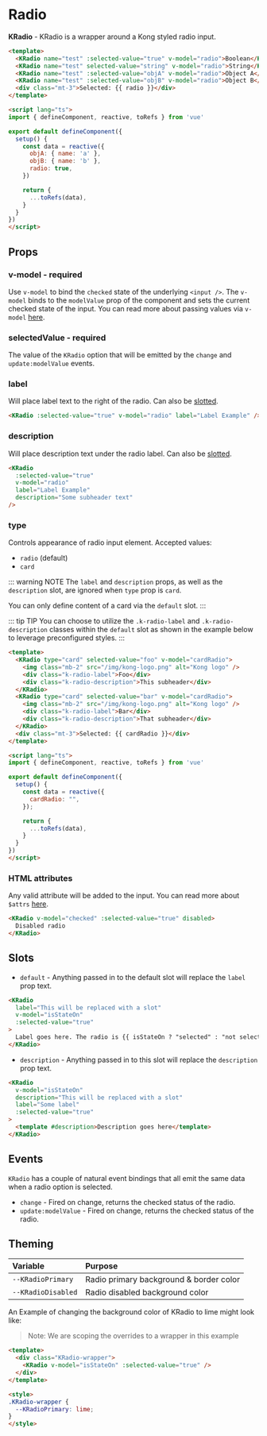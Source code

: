 # Radio

**KRadio** - KRadio is a wrapper around a Kong styled radio input.

<KCard>
  <template #body>
    <div>
      <KRadio name="test" :selected-value="true" v-model="radio">Boolean</KRadio>
      <KRadio name="test" selected-value="string" v-model="radio">String</KRadio>
      <KRadio name="test" :selected-value="objA" v-model="radio">Object A</KRadio>
      <KRadio name="test" :selected-value="objB" v-model="radio">Object B</KRadio>
    </div>
    <div class="mt-3">Selected: {{ radio }}</div>
  </template>
</KCard>

```html
<template>
  <KRadio name="test" :selected-value="true" v-model="radio">Boolean</KRadio>
  <KRadio name="test" selected-value="string" v-model="radio">String</KRadio>
  <KRadio name="test" :selected-value="objA" v-model="radio">Object A</KRadio>
  <KRadio name="test" :selected-value="objB" v-model="radio">Object B</KRadio>
  <div class="mt-3">Selected: {{ radio }}</div>
</template>

<script lang="ts">
import { defineComponent, reactive, toRefs } from 'vue'

export default defineComponent({
  setup() {
    const data = reactive({
      objA: { name: 'a' },
      objB: { name: 'b' },
      radio: true,
    })

    return {
      ...toRefs(data),
    }
  }
})
</script>
```

## Props

### v-model - required

Use `v-model` to bind the `checked` state of the underlying `<input />`. The `v-model` binds to the `modelValue` prop of the component and sets the current checked state of the input. You can read more about passing values via `v-model` [here](https://vuejs.org/guide/components/events.html#usage-with-v-model).

### selectedValue - required

The value of the `KRadio` option that will be emitted by the `change` and `update:modelValue` events.

### label

Will place label text to the right of the radio. Can also be [slotted](#slots).

```html
<KRadio :selected-value="true" v-model="radio" label="Label Example" />
```

<KRadio :selected-value="true" v-model="radio" label="Label Example" />

### description

Will place description text under the radio label. Can also be [slotted](#slots).

```html
<KRadio
  :selected-value="true"
  v-model="radio"
  label="Label Example"
  description="Some subheader text"
/>
```

<KRadio :selected-value="true" v-model="radio" label="Label Example" description="Some subheader text" />

### type

Controls appearance of radio input element. Accepted values:

- `radio` (default)
- `card`

::: warning NOTE
The `label` and `description` props, as well as the `description` slot, are ignored when `type` prop is `card`. 

You can only define content of a card via the `default` slot.
:::

::: tip TIP
You can choose to utilize the `.k-radio-label` and `.k-radio-description` classes within the `default` slot as shown in the example below to leverage preconfigured styles.
:::

<KCard>
  <template #body>
    <div class="d-flex">
      <KRadio type="card" selected-value="foo" v-model="cardRadio">
        <img class="mb-2" src="/img/kong-logomark.png" alt="Kong logo" />
        <div class="k-radio-label">Foo</div>
        <div class="k-radio-description">This subheader</div>
      </KRadio>
      <KRadio type="card" selected-value="bar" v-model="cardRadio">
        <img class="mb-2" src="/img/kong-logomark.png" alt="Kong logo" />
        <div class="k-radio-label">Bar</div>
        <div class="k-radio-description">That subheader</div>
      </KRadio>
    </div>
    <div class="mt-3">Selected: {{ cardRadio }}</div>
  </template>
</KCard>

```html
<template>
  <KRadio type="card" selected-value="foo" v-model="cardRadio">
    <img class="mb-2" src="/img/kong-logo.png" alt="Kong logo" />
    <div class="k-radio-label">Foo</div>
    <div class="k-radio-description">This subheader</div>
  </KRadio>
  <KRadio type="card" selected-value="bar" v-model="cardRadio">
    <img class="mb-2" src="/img/kong-logo.png" alt="Kong logo" />
    <div class="k-radio-label">Bar</div>
    <div class="k-radio-description">That subheader</div>
  </KRadio>
  <div class="mt-3">Selected: {{ cardRadio }}</div>
</template>

<script lang="ts">
import { defineComponent, reactive, toRefs } from 'vue'

export default defineComponent({
  setup() {
    const data = reactive({
      cardRadio: "",
    });

    return {
      ...toRefs(data),
    }
  }
})
</script>
```

### HTML attributes

Any valid attribute will be added to the input. You can read more about `$attrs` [here](https://vuejs.org/api/composition-api-setup.html#setup-context).

```html
<KRadio v-model="checked" :selected-value="true" disabled>
  Disabled radio
</KRadio>
```

<KCard>
  <template #body>
    <KRadio v-model="radioState" :selected-value="true" disabled>Disabled radio</KRadio>
  </template>
</KCard>

## Slots

- `default` - Anything passed in to the default slot will replace the `label` prop text.

<KCard>
  <template #body>
    <KRadio v-model="isStateOn" :selected-value="true">
      Label goes here. The radio is {{ isStateOn ? 'selected' : 'not selected' }}
    </KRadio>
  </template>
</KCard>

```html
<KRadio
  label="This will be replaced with a slot"
  v-model="isStateOn"
  :selected-value="true"
>
  Label goes here. The radio is {{ isStateOn ? "selected" : "not selected" }}
</KRadio>
```

- `description` - Anything passed in to this slot will replace the `description` prop text.

<KCard>
  <template #body>
    <KRadio label="Some label" description="This will be replaced with a slot" v-model="isStateOn" :selected-value="true">
      <template #description>
        Description goes here
      </template>
    </KRadio>
  </template>
</KCard>

```html
<KRadio
  v-model="isStateOn"
  description="This will be replaced with a slot"
  label="Some label"
  :selected-value="true"
>
  <template #description>Description goes here</template>
</KRadio>
```

## Events

`KRadio` has a couple of natural event bindings that all emit the same data when a radio option is selected.

- `change` - Fired on change, returns the checked status of the radio.
- `update:modelValue` - Fired on change, returns the checked status of the radio.

## Theming

| Variable           | Purpose                                 |
| :----------------- | :-------------------------------------- |
| `--KRadioPrimary`  | Radio primary background & border color |
| `--KRadioDisabled` | Radio disabled background color         |

An Example of changing the background color of KRadio to lime might look like:

> Note: We are scoping the overrides to a wrapper in this example

<div class="KRadio-wrapper">
  <KRadio v-model="radioState" :selected-value="true" />
</div>

```html
<template>
  <div class="KRadio-wrapper">
    <KRadio v-model="isStateOn" :selected-value="true" />
  </div>
</template>

<style>
.KRadio-wrapper {
  --KRadioPrimary: lime;
}
</style>
```

<script lang="ts">
import { defineComponent, reactive, toRefs } from 'vue'

export default defineComponent({
  setup() {
    const data = reactive({
      objA: { name: 'a' },
      objB: { name: 'b' },
      radio: true,
      radioState: true,
      isStateOn: false,
      cardRadio: ''
    })

    return {
      ...toRefs(data),
    }
  }
})
</script>

<style lang="scss">
.KRadio-wrapper {
  --KRadioPrimary: lime;
}

.k-radio {
  margin-right: 10px;
}
</style>
